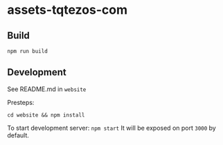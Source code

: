# assets-tqtezos-com

## Build
`npm run build`

## Development
See README.md in `website`

Presteps: 
```
cd website && npm install
```

To start development server: `npm start`
It will be exposed on port `3000` by default.
